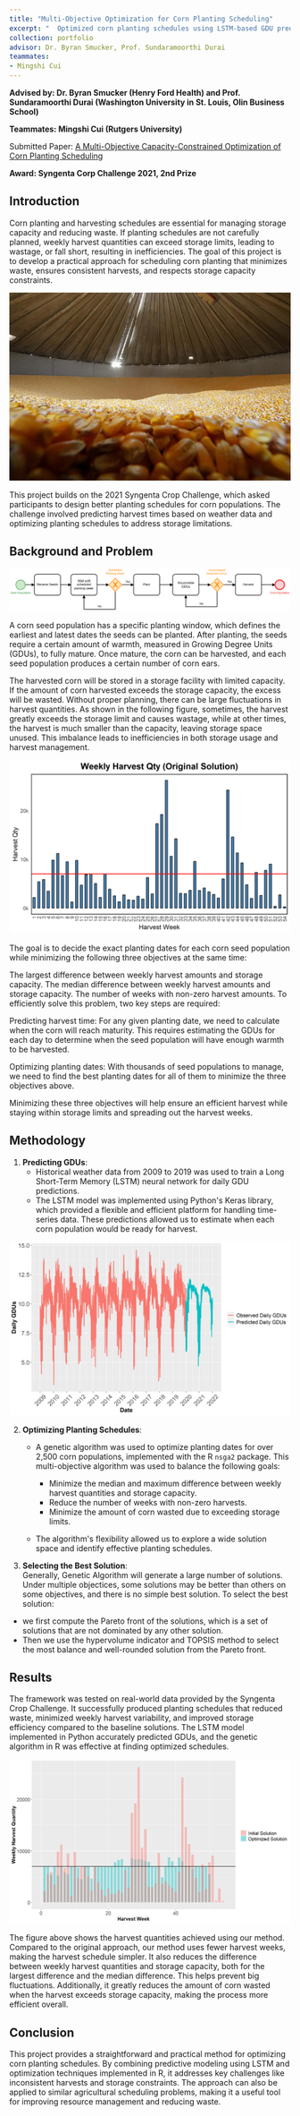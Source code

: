 ```yaml
---
title: "Multi-Objective Optimization for Corn Planting Scheduling"
excerpt: "  Optimized corn planting schedules using LSTM-based GDU prediction and multi-objective genetic algorithms to minimize waste and improve harvest consistency. <br/><img src='/images/genetic algorithm.png'>"
collection: portfolio
advisor: Dr. Byran Smucker, Prof. Sundaramoorthi Durai
teammates: 
- Mingshi Cui
---
```


**Advised by: Dr. Byran Smucker (Henry Ford Health) and Prof. Sundaramoorthi Durai (Washington University in St. Louis, Olin Business School)**

**Teammates: Mingshi Cui (Rutgers University)**

Submitted Paper: [A Multi-Objective Capacity-Constrained Optimization of Corn Planting Scheduling](https://sites.miamioh.edu/byran-smucker/files/2024/05/Corn_Planting_Optimization_JORS.pdf)

**Award: Syngenta Corp Challenge 2021, 2nd Prize** 

## Introduction
Corn planting and harvesting schedules are essential for managing storage capacity and reducing waste. If planting schedules are not carefully planned, weekly harvest quantities can exceed storage limits, leading to wastage, or fall short, resulting in inefficiencies. The goal of this project is to develop a practical approach for scheduling corn planting that minimizes waste, ensures consistent harvests, and respects storage capacity constraints.

![Alt text](/images/corn.jpg "Optional Title")

This project builds on the 2021 Syngenta Crop Challenge, which asked participants to design better planting schedules for corn populations. The challenge involved predicting harvest times based on weather data and optimizing planting schedules to address storage limitations. 

## Background and Problem
![Alt text](/images/corn_process.png)

A corn seed population has a specific planting window, which defines the earliest and latest dates the seeds can be planted. After planting, the seeds require a certain amount of warmth, measured in Growing Degree Units (GDUs), to fully mature. Once mature, the corn can be harvested, and each seed population produces a certain number of corn ears.

The harvested corn will be stored in a storage facility with limited capacity. If the amount of corn harvested exceeds the storage capacity, the excess will be wasted. Without proper planning, there can be large fluctuations in harvest quantities. As shown in the following figure, sometimes, the harvest greatly exceeds the storage limit and causes wastage, while at other times, the harvest is much smaller than the capacity, leaving storage space unused. This imbalance leads to inefficiencies in both storage usage and harvest management.

![Alt text](/images/original.png)

The goal is to decide the exact planting dates for each corn seed population while minimizing the following three objectives at the same time:

The largest difference between weekly harvest amounts and storage capacity.
The median difference between weekly harvest amounts and storage capacity.
The number of weeks with non-zero harvest amounts.
To efficiently solve this problem, two key steps are required:

Predicting harvest time: For any given planting date, we need to calculate when the corn will reach maturity. This requires estimating the GDUs for each day to determine when the seed population will have enough warmth to be harvested.

Optimizing planting dates: With thousands of seed populations to manage, we need to find the best planting dates for all of them to minimize the three objectives above.

Minimizing these three objectives will help ensure an efficient harvest while staying within storage limits and spreading out the harvest weeks.

## Methodology
1. **Predicting GDUs**:  
   - Historical weather data from 2009 to 2019 was used to train a Long Short-Term Memory (LSTM) neural network for daily GDU predictions. 
   - The LSTM model was implemented using Python's Keras library, which provided a flexible and efficient platform for handling time-series data. These predictions allowed us to estimate when each corn population would be ready for harvest.

![Alt text](/images/gdu_prediction.png)

2. **Optimizing Planting Schedules**:  
   - A genetic algorithm was used to optimize planting dates for over 2,500 corn populations, implemented with the R `nsga2` package. This multi-objective algorithm was used to balance the following goals:
     - Minimize the median and maximum difference between weekly harvest quantities and storage capacity.
     - Reduce the number of weeks with non-zero harvests.
     - Minimize the amount of corn wasted due to exceeding storage limits.

   - The algorithm's flexibility allowed us to explore a wide solution space and identify effective planting schedules.

3. **Selecting the Best Solution**:  
Generally, Genetic Algorithm will generate a large number of solutions. Under multiple objectices, some solutions may be better than others on some objectives, and there is no simple best solution. To select the best solution: 
- we first compute the Pareto front of the solutions, which is a set of solutions that are not dominated by any other solution. 
- Then we use the hypervolume indicator and TOPSIS method to select the most balance and well-rounded solution from the Pareto front.

## Results
The framework was tested on real-world data provided by the Syngenta Crop Challenge. It successfully produced planting schedules that reduced waste, minimized weekly harvest variability, and improved storage efficiency compared to the baseline solutions. The LSTM model implemented in Python accurately predicted GDUs, and the genetic algorithm in R was effective at finding optimized schedules.

![Alt text](/images/optimized_solution.png)


The figure above shows the harvest quantities achieved using our method. Compared to the original approach, our method uses fewer harvest weeks, making the harvest schedule simpler. It also reduces the difference between weekly harvest quantities and storage capacity, both for the largest difference and the median difference. This helps prevent big fluctuations. Additionally, it greatly reduces the amount of corn wasted when the harvest exceeds storage capacity, making the process more efficient overall.

## Conclusion
This project provides a straightforward and practical method for optimizing corn planting schedules. By combining predictive modeling using LSTM and optimization techniques implemented in R, it addresses key challenges like inconsistent harvests and storage constraints. The approach can also be applied to similar agricultural scheduling problems, making it a useful tool for improving resource management and reducing waste.

